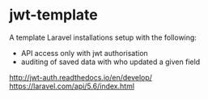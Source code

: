 # jwt-template
A template Laravel installations setup with the following:

* API access only with jwt authorisation
* auditing of saved data with who updated a given field



http://jwt-auth.readthedocs.io/en/develop/
https://laravel.com/api/5.6/index.html
